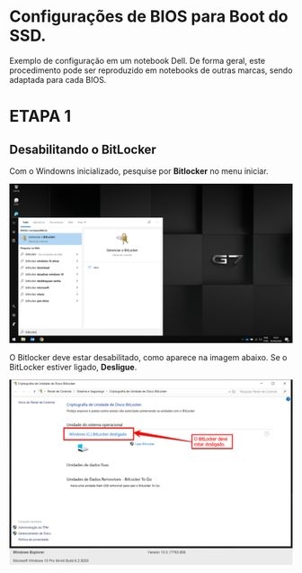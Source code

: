 # Configurações de BIOS para Boot do SSD.

Exemplo de configuração em um notebook Dell. De forma geral, este procedimento pode ser reproduzido em notebooks de outras marcas, sendo adaptada para cada BIOS.

# ETAPA 1

## Desabilitando o BitLocker

Com o Windowns inicializado, pesquise por **Bitlocker** no menu iniciar. 

![referencia](img/bitlocker.png)

O Bitlocker deve estar desabilitado, como aparece na imagem abaixo. Se o BitLocker estiver ligado, **Desligue**.

![referencia](img/bitlocker1.png)
    
 

